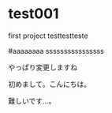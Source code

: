 # test001
first project
testtestteste

#aaaaaaaa
ssssssssssssssss

やっぱり変更しますね

初めまして。こんにちは。

難しいです…。
